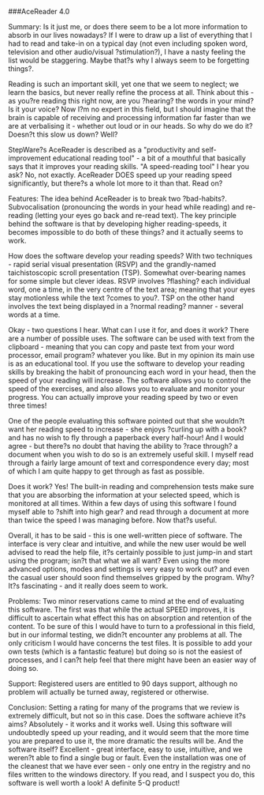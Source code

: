 ###AceReader 4.0

Summary:  Is it just me, or does there seem to be a lot more information to absorb in our lives nowadays? If I were to draw up a list of everything that I had to read and take-in on a typical day (not even including spoken word, television and other audio/visual ?stimulation?), I have a nasty feeling the list would be staggering. Maybe that?s why I always seem to be forgetting things?.

Reading is such an important skill, yet one that we seem to neglect; we learn the basics, but never really refine the process at all. Think about this - as you?re reading this right now, are you ?hearing? the words in your mind? Is it your voice? Now I?m no expert in this field, but I should imagine that the brain is capable of receiving and processing information far faster than we are at verbalising it - whether out loud or in our heads. So why do we do it? Doesn?t this slow us down? Well?

StepWare?s AceReader is described as a "productivity and self-improvement educational reading tool" - a bit of a mouthful that basically says that it improves your reading skills. "A speed-reading tool" I hear you ask? No, not exactly. AceReader DOES speed up your reading speed significantly, but there?s a whole lot more to it than that. Read on?

Features:  The idea behind AceReader is to break two ?bad-habits?. Subvocalisation (pronouncing the words in your head while reading) and re-reading (letting your eyes go back and re-read text). The key principle behind the software is that by developing higher reading-speeds, it becomes impossible to do both of these things? and it actually seems to work.

How does the software develop your reading speeds? With two techniques - rapid serial visual presentation (RSVP) and the grandly-named taichistoscopic scroll presentation (TSP). Somewhat over-bearing names for some simple but clever ideas. RSVP involves ?flashing? each individual word, one a time, in the very centre of the text area; meaning that your eyes stay motionless while the text ?comes to you?. TSP on the other hand involves the text being displayed in a ?normal reading? manner - several words at a time.

Okay - two questions I hear. What can I use it for, and does it work? There are a number of possible uses. The software can be used with text from the clipboard - meaning that you can copy and paste text from your word processor, email program? whatever you like. But in my opinion its main use is as an educational tool. If you use the software to develop your reading skills by breaking the habit of pronouncing each word in your head, then the speed of your reading will increase. The software allows you to control the speed of the exercises, and also allows you to evaluate and monitor your progress. You can actually improve your reading speed by two or even three times!

One of the people evaluating this software pointed out that she wouldn?t want her reading speed to increase - she enjoys ?curling up with a book? and has no wish to fly through a paperback every half-hour! And I would agree - but there?s no doubt that having the ability to ?race through? a document when you wish to do so is an extremely useful skill. I myself read through a fairly large amount of text and correspondence every day; most of which I am quite happy to get through as fast as possible.

Does it work? Yes! The built-in reading and comprehension tests make sure that you are absorbing the information at your selected speed, which is monitored at all times. Within a few days of using this software I found myself able to ?shift into high gear? and read through a document at more than twice the speed I was managing before. Now that?s useful.

Overall, it has to be said - this is one well-written piece of software. The interface is very clear and intuitive, and while the new user would be well advised to read the help file, it?s certainly possible to just jump-in and start using the program; isn?t that what we all want? Even using the more advanced options, modes and settings is very easy to work out? and even the casual user should soon find themselves gripped by the program. Why? It?s fascinating - and it really does seem to work.

Problems:  Two minor reservations came to mind at the end of evaluating this software. The first was that while the actual SPEED improves, it is difficult to ascertain what effect this has on absorption and retention of the content. To be sure of this I would have to turn to a professional in this field, but in our informal testing, we didn?t encounter any problems at all. The only criticism I would have concerns the test files. It is possible to add your own tests (which is a fantastic feature) but doing so is not the easiest of processes, and I can?t help feel that there might have been an easier way of doing so.

Support:  Registered users are entitled to 90 days support, although no problem will actually be turned away, registered or otherwise.

Conclusion:  Setting a rating for many of the programs that we review is extremely difficult, but not so in this case. Does the software achieve it?s aims? Absolutely - it works and it works well. Using this software will undoubtedly speed up your reading, and it would seem that the more time you are prepared to use it, the more dramatic the results will be. And the software itself? Excellent - great interface, easy to use, intuitive, and we weren?t able to find a single bug or fault. Even the installation was one of the cleanest that we have ever seen - only one entry in the registry and no files written to the windows directory. If you read, and I suspect you do, this software is well worth a look! A definite 5-Q product!

